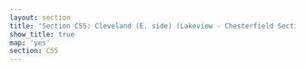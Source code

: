 ```yaml
---
layout: section
title: 'Section C55: Cleveland (E. side) (Lakeview - Chesterfield Section)'
show_title: true
map: 'yes'
section: C55
---
```

